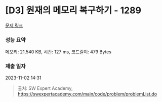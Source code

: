 # [D3] 원재의 메모리 복구하기 - 1289 

[문제 링크](https://swexpertacademy.com/main/code/problem/problemDetail.do?contestProbId=AV19AcoKI9sCFAZN) 

### 성능 요약

메모리: 21,540 KB, 시간: 127 ms, 코드길이: 479 Bytes

### 제출 일자

2023-11-02 14:31



> 출처: SW Expert Academy, https://swexpertacademy.com/main/code/problem/problemList.do